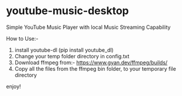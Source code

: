 # youtube-music-desktop
Simple YouTube Music Player with local Music Streaming Capability

How to Use:-
1) install youtube-dl (pip install youtube_dl)
2) Change your temp folder directory in config.txt
3) Download ffmpeg from:- https://www.gyan.dev/ffmpeg/builds/
4) Copy all the files from the ffmpeg bin folder, to your temporary file directory

enjoy!
